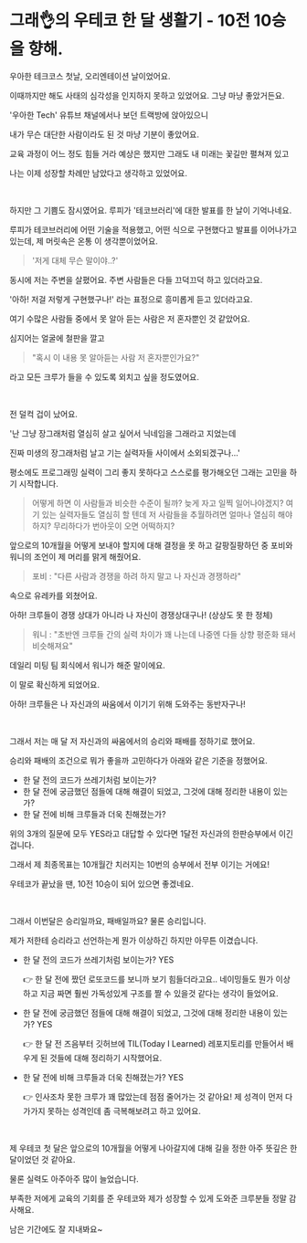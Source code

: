 # 그래:ok_hand:의 우테코 한 달 생활기 - 10전 10승을 향해.

우아한 테크코스 첫날, 오리엔테이션 날이었어요.

이때까지만 해도 사태의 심각성을 인지하지 못하고 있었어요. 그냥 마냥 좋았거든요. 

'우아한 Tech' 유튜브 채널에서나 보던 트랙방에 앉아있으니 

내가 무슨 대단한 사람이라도 된 것 마냥 기분이 좋았어요. 

교육 과정이 어느 정도 힘들 거라 예상은 했지만 그래도 내 미래는 꽃길만 펼쳐져 있고 

나는 이제 성장할 차례만 남았다고 생각하고 있었어요.

</br>

하지만 그 기쁨도 잠시였어요. 루피가 '테코브러리'에 대한 발표를 한 날이 기억나네요. 

루피가 테코브러리에 어떤 기술을 적용했고, 어떤 식으로 구현했다고 발표를 이어나가고 있는데, 제 머릿속은 온통 이 생각뿐이었어요.

> '저게 대체 무슨 말이야..?'

동시에 저는 주변을 살폈어요. 주변 사람들은 다들 끄덕끄덕 하고 있더라고요. 

'아하! 저걸 저렇게 구현했구나!' 라는 표정으로 흥미롭게 듣고 있더라고요. 

여기 수많은 사람들 중에서 못 알아 듣는 사람은 저 혼자뿐인 것 같았어요. 

심지어는 얼굴에 철판을 깔고

> "혹시 이 내용 못 알아듣는 사람 저 혼자뿐인가요?"

라고 모든 크루가 들을 수 있도록 외치고 싶을 정도였어요.

</br>

전 덜컥 겁이 났어요. 

'난 그냥 장그래처럼 열심히 살고 싶어서 닉네임을 그래라고 지었는데 

진짜 미생의 장그래처럼 날고 기는 실력자들 사이에서 소외되겠구나...'

평소에도 프로그래밍 실력이 그리 좋지 못하다고 스스로를 평가해오던 그래는 고민을 하기 시작합니다.

> 어떻게 하면 이 사람들과 비슷한 수준이 될까? 늦게 자고 일찍 일어나야겠지? 여기 있는 실력자들도 열심히 할 텐데 저 사람들을 추월하려면 얼마나 열심히 해야 하지? 무리하다가 번아웃이 오면 어떡하지?

앞으로의 10개월을 어떻게 보내야 할지에 대해 결정을 못 하고 갈팡질팡하던 중 포비와 워니의 조언이 제 머리를 맑게 해줬어요.

> 포비 : "다른 사람과 경쟁을 하려 하지 말고 나 자신과 경쟁하라"

속으로 유레카를 외쳤어요. 

아하! 크루들이 경쟁 상대가 아니라 나 자신이 경쟁상대구나! (상상도 못 한 정체)

> 워니 : "초반엔 크루들 간의 실력 차이가 꽤 나는데 나중엔 다들 상향 평준화 돼서 비슷해져요"

데일리 미팅 팀 회식에서 워니가 해준 말이에요. 

이 말로 확신하게 되었어요.

아하! 크루들은 나 자신과의 싸움에서 이기기 위해 도와주는 동반자구나!

</br>

그래서 저는 매 달 저 자신과의 싸움에서의 승리와 패배를 정하기로 했어요.

승리와 패배의 조건으로 뭐가 좋을까 고민하다가 아래와 같은 기준을 정했어요.

- 한 달 전의 코드가 쓰레기처럼 보이는가?
- 한 달 전에 궁금했던 점들에 대해 해결이 되었고, 그것에 대해 정리한 내용이 있는가?
- 한 달 전에 비해 크루들과 더욱 친해졌는가? 

위의 3개의 질문에 모두 YES라고 대답할 수 있다면 1달전 자신과의 한판승부에서 이긴겁니다.

그래서 제 최종목표는 10개월간 치러지는 10번의 승부에서 전부 이기는 거에요!

우테코가 끝났을 땐, 10전 10승이 되어 있으면 좋겠네요.

</br>

그래서 이번달은 승리일까요, 패배일까요? 물론 승리입니다.

제가 저한테 승리라고 선언하는게 뭔가 이상하긴 하지만 아무튼 이겼습니다.

- 한 달 전의 코드가 쓰레기처럼 보이는가? YES

  :point_right: 한 달 전에 짰던 로또코드를 보니까 보기 힘들더라고요.. 네이밍들도 뭔가 이상하고 지금 짜면 훨씬 가독성있게 구조를 짤 수 있을것 같다는 생각이 들었어요.

- 한 달 전에 궁금했던 점들에 대해 해결이 되었고, 그것에 대해 정리한 내용이 있는가? YES

  :point_right: 한 달 전 즈음부터 깃허브에 TIL(Today I Learned) 레포지토리를 만들어서 배우게 된 것들에 대해 정리하기 시작했어요.

- 한 달 전에 비해 크루들과 더욱 친해졌는가? YES

  :point_right: 인사조차 못한 크루가 꽤 많았는데 점점 줄어가는 것 같아요! 제 성격이 먼저 다가가지 못하는 성격인데 좀 극복해보려고 하고 있어요.

</br>

제 우테코 첫 달은 앞으로의 10개월을 어떻게 나아갈지에 대해 길을 정한 아주 뜻깊은 한 달이었던 것 같아요.

물론 실력도 아주아주 많이 늘었습니다. 

부족한 저에게 교육의 기회를 준 우테코와 제가 성장할 수 있게 도와준 크루분들 정말 감사해요.

남은 기간에도 잘 지내봐요~